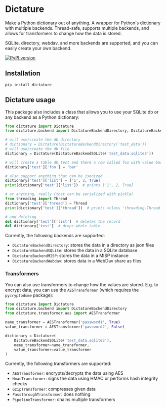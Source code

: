 # Dictature

Make a Python dictionary out of anything.  A wrapper for Python's dictionary with multiple backends.
Thread-safe, supports multiple backends, and allows for transformers to change how the data is stored.

SQLite, directory, webdav, and more backends are supported, and you can easily create your own backend.

[![PyPI version](https://badge.fury.io/py/dictature.svg)](https://badge.fury.io/py/dictature)

## Installation

```shell
pip install dictature
```

## Dictature usage
This package also includes a class that allows you to use your SQLite db or any backend as a Python dictionary:

```python
from dictature import Dictature
from dictature.backend import DictatureBackendDirectory, DictatureBackendSQLite

# will use/create the db directory
# dictionary = Dictature(DictatureBackendDirectory('test_data'))
# will use/create the db file
dictionary = Dictature(DictatureBackendSQLite('test_data.sqlite3'))

# will create a table db_test and there a row called foo with value bar
dictionary['test']['foo'] = 'bar'

# also support anything that can be jsonized
dictionary['test']['list'] = ['1', 2, True]
print(dictionary['test']['list'])  # prints ['1', 2, True]

# or anything, really (that can be serialized with pickle)
from threading import Thread
dictionary['test']['thread'] = Thread
print(dictionary['test']['thread'])  # prints <class 'threading.Thread'>

# and deleting
del dictionary['test']['list']  # deletes the record
del dictionary['test']  # drops whole table
```

Currently, the following backends are supported:
- `DictatureBackendDirectory`: stores the data in a directory as json files
- `DictatureBackendSQLite`: stores the data in a SQLite database
- `DictatureBackendMISP`: stores the data in a MISP instance
- `DictatureBackendWebdav`: stores data in a WebDav share as files

### Transformers

You can also use transformers to change how the values are stored. E.g. to encrypt data, you can use the
`AESTransformer` (which requires the `pycryptodome` package):

```python
from dictature import Dictature
from dictature.backend import DictatureBackendDirectory
from dictature.transformer.aes import AESTransformer

name_transformer = AESTransformer('password1', True)
value_transformer = AESTransformer('password2', False)

dictionary = Dictature(
    DictatureBackendSQLite('test_data.sqlite3'),
    name_transformer=name_transformer,
    value_transformer=value_transformer
)
```

Currently, the following transformers are supported:
- `AESTransformer`: encrypts/decrypts the data using AES
- `HmacTransformer`: signs the data using HMAC or performs hash integrity checks
- `GzipTransformer`: compresses given data
- `PassthroughTransformer`: does nothing
- `PipelineTransformer`: chains multiple transformers
